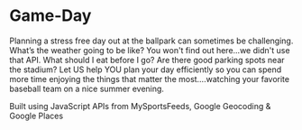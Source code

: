# Game-Day

<p> Planning a stress free day out at the ballpark can sometimes be challenging. What’s the weather going to be like? You won't find out here...we didn't use that API. What should I eat before I go? Are there good parking spots near the stadium? Let US help YOU plan your day efficiently so you can spend more time enjoying the things that matter the most….watching your favorite baseball team on a nice summer evening.</p>

<p> Built using JavaScript APIs from MySportsFeeds, Google Geocoding & Google Places </p>

